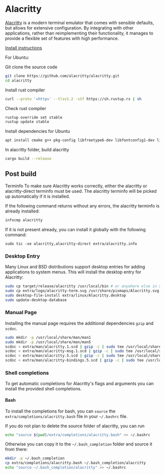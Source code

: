 # Alacritty

[Alacritty](https://github.com/alacritty/alacritty) is a modern terminal emulator that comes with sensible defaults, but allows for extensive configuration. By integrating with other applications, rather than reimplementing their functionality, it manages to provide a flexible set of features with high performance.

[Install instructions](https://github.com/alacritty/alacritty/blob/master/INSTALL.md)

For Ubuntu:

Git clone the source code

```sh
git clone https://github.com/alacritty/alacritty.git
cd alacritty
```

Install rust compiler

```sh
curl --proto '=https' --tlsv1.2 -sSf https://sh.rustup.rs | sh
```

Check rust compiler

```sh
rustup override set stable
rustup update stable
```

Install dependencies for Ubuntu

```sh
apt install cmake g++ pkg-config libfreetype6-dev libfontconfig1-dev libxcb-xfixes0-dev libxkbcommon-dev python3
```

In alacritty folder, build alacritty

```sh
cargo build --release
```

## Post build

Terminfo
To make sure Alacritty works correctly, either the alacritty or alacritty-direct terminfo must be used. The alacritty terminfo will be picked up automatically if it is installed.

If the following command returns without any errors, the alacritty terminfo is already installed:

```sh
infocmp alacritty
```

If it is not present already, you can install it globally with the following
command:

```
sudo tic -xe alacritty,alacritty-direct extra/alacritty.info
```

### Desktop Entry

Many Linux and BSD distributions support desktop entries for adding applications
to system menus. This will install the desktop entry for Alacritty:

```sh
sudo cp target/release/alacritty /usr/local/bin # or anywhere else in $PATH
sudo cp extra/logo/alacritty-term.svg /usr/share/pixmaps/Alacritty.svg
sudo desktop-file-install extra/linux/Alacritty.desktop
sudo update-desktop-database
```

### Manual Page

Installing the manual page requires the additional dependencies `gzip` and `scdoc`.

```sh
sudo mkdir -p /usr/local/share/man/man1
sudo mkdir -p /usr/local/share/man/man5
scdoc < extra/man/alacritty.1.scd | gzip -c | sudo tee /usr/local/share/man/man1/alacritty.1.gz > /dev/null
scdoc < extra/man/alacritty-msg.1.scd | gzip -c | sudo tee /usr/local/share/man/man1/alacritty-msg.1.gz > /dev/null
scdoc < extra/man/alacritty.5.scd | gzip -c | sudo tee /usr/local/share/man/man5/alacritty.5.gz > /dev/null
scdoc < extra/man/alacritty-bindings.5.scd | gzip -c | sudo tee /usr/local/share/man/man5/alacritty-bindings.5.gz > /dev/null
```

### Shell completions

To get automatic completions for Alacritty's flags and arguments you can install the provided shell completions.

#### Bash

To install the completions for bash, you can `source` the `extra/completions/alacritty.bash` file
in your `~/.bashrc` file.

If you do not plan to delete the source folder of alacritty, you can run

```sh
echo "source $(pwd)/extra/completions/alacritty.bash" >> ~/.bashrc
```

Otherwise you can copy it to the `~/.bash_completion` folder and source it from there:

```sh
mkdir -p ~/.bash_completion
cp extra/completions/alacritty.bash ~/.bash_completion/alacritty
echo "source ~/.bash_completion/alacritty" >> ~/.bashrc
```
